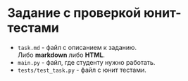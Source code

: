 # Задание с проверкой юнит-тестами

- `task.md` - файл с описанием к заданию.  
  Либо **markdown** либо **HTML**.
- `main.py` - файл, где студенту нужно работать.
- `tests/test_task.py` - файл с юнит тестами.
